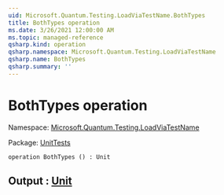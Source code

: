 ```yaml
---
uid: Microsoft.Quantum.Testing.LoadViaTestName.BothTypes
title: BothTypes operation
ms.date: 3/26/2021 12:00:00 AM
ms.topic: managed-reference
qsharp.kind: operation
qsharp.namespace: Microsoft.Quantum.Testing.LoadViaTestName
qsharp.name: BothTypes
qsharp.summary: ''
---
```


# BothTypes operation

Namespace: [Microsoft.Quantum.Testing.LoadViaTestName](xref:Microsoft.Quantum.Testing.LoadViaTestName)

Package: [UnitTests](https://nuget.org/packages/UnitTests)




```qsharp
operation BothTypes () : Unit
```


## Output : [Unit](xref:microsoft.quantum.lang-ref.unit)

